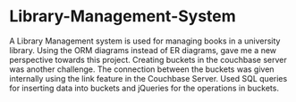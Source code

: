 # Library-Management-System
A Library Management system is used for managing books in a university library. Using the ORM diagrams instead of ER diagrams, gave me a new perspective towards this project. Creating buckets in the couchbase server was another challenge. The connection between the buckets was given internally using the link feature in the Couchbase Server. Used SQL queries for inserting data into buckets and jQueries for the operations in buckets.
